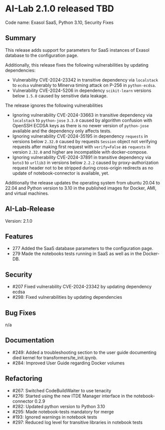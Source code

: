 # AI-Lab 2.1.0 released TBD

Code name: Exasol SaaS, Python 3.10, Security Fixes

## Summary

This release adds support for parameters for SaaS instances of Exasol database to the configuration page.

Additionally, this release fixes the following vulnerabilities by updating dependencies:
* Vulnerability CVE-2024-23342 in transitive dependency via `localstack` to `ecdsa` vulnerably to Minerva timing attack on P-256 in `python-ecdsa`.
* Vulnerability CVE-2024-5206 in dependency `scikit-learn` versions below `1.5.0` caused by sensitive data leakage.

The release ignores the following vulnerabilities
* Ignoring vulnerability CVE-2024-33663 in transitive dependency via `localstack` to `python-jose` `3.3.0` caused by algorithm confusion with OpenSSH ECDSA keys as there is no newer version of `python-jose` available and the dependency only affects tests.
* Ignoring vulnerability CVE-2024-35195 in dependency `requests` in versions below `2.32.0` caused by requests `Session` object not verifying requests after making first request with `verify=False` as `requests` in version `2.32.0` and higher are incompatible with docker-compose.
* Ignoring vulnerability CVE-2024-37891 in transitive dependency via `boto3` to `urllib3` in versions below `2.2.2` caused by proxy-authorization request header not to be stripped during cross-origin redirects as no update of notebook-connector is available, yet.

Additionally the release updates the operating system from ubuntu 20.04 to 22.04 and Python version to 3.10 in the published images for Docker, AMI, and virtual machines.

## AI-Lab-Release

Version: 2.1.0

## Features

* 277 Added the SaaS database parameters to the configuration page.
* 279 Made the notebooks tests running in SaaS as well as in the Docker-DB.

## Security

* #207 Fixed vulnerability CVE-2024-23342 by updating dependency ecdsa
* #298: Fixed vulnerabilities by updating dependencies

## Bug Fixes

n/a

## Documentation

* #249: Added a troubleshooting section to the user guide documenting died kernel for transformers/te_init.ipynb.
* #284: Improved User Guide regarding Docker volumes

## Refactoring

* #267: Switched CodeBuildWaiter to use tenacity
* #276: Started using the new ITDE Manager interface in the notebook-connector 0.2.9
* #282: Updated python version to Python 3.10
* #295: Made notebook-tests mandatory for merge
* #193: Ignored warnings in notebook tests
* #297: Reduced log level for transitive libraries in notebook tests
